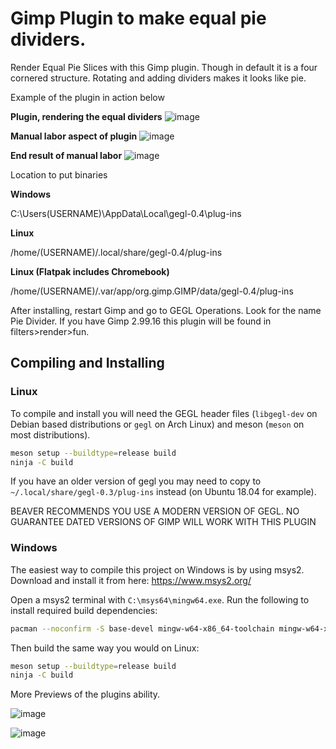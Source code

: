 # Gimp Plugin to make equal pie dividers.

Render Equal Pie Slices with this Gimp plugin. Though in default it is a four cornered structure. Rotating and adding dividers makes it looks like pie.

Example of the plugin in action below

**Plugin, rendering the equal dividers**
![image](https://github.com/LinuxBeaver/Gimp_Plugin_Equal_Pie_Divider/assets/78667207/24759b95-30f3-4d84-b023-f836448ea224)

**Manual labor aspect of plugin**
![image](https://github.com/LinuxBeaver/Gimp_Plugin_Equal_Pie_Divider/assets/78667207/ab3ea980-d7e8-4532-91e8-ce4e87f8c0ea)


**End result of manual labor**
![image](https://github.com/LinuxBeaver/Gimp_Plugin_Equal_Pie_Divider/assets/78667207/dd4b5d85-8eba-4246-adee-2246b14e6f9c)

Location to put binaries

**Windows**

 C:\Users\(USERNAME)\AppData\Local\gegl-0.4\plug-ins
 
 **Linux** 

 /home/(USERNAME)/.local/share/gegl-0.4/plug-ins
 
**Linux (Flatpak includes Chromebook)**

 /home/(USERNAME)/.var/app/org.gimp.GIMP/data/gegl-0.4/plug-ins

After installing, restart Gimp and go to GEGL Operations. Look for the name Pie Divider.
If you have Gimp 2.99.16 this plugin will be found in filters>render>fun.

## Compiling and Installing

### Linux

To compile and install you will need the GEGL header files (`libgegl-dev` on
Debian based distributions or `gegl` on Arch Linux) and meson (`meson` on
most distributions).

```bash
meson setup --buildtype=release build
ninja -C build

```

If you have an older version of gegl you may need to copy to `~/.local/share/gegl-0.3/plug-ins`
instead (on Ubuntu 18.04 for example).

BEAVER RECOMMENDS YOU USE A MODERN VERSION OF GEGL. NO GUARANTEE DATED VERSIONS OF GIMP WILL WORK WITH THIS PLUGIN 

### Windows

The easiest way to compile this project on Windows is by using msys2.  Download
and install it from here: https://www.msys2.org/

Open a msys2 terminal with `C:\msys64\mingw64.exe`.  Run the following to
install required build dependencies:

```bash
pacman --noconfirm -S base-devel mingw-w64-x86_64-toolchain mingw-w64-x86_64-meson mingw-w64-x86_64-gegl
```

Then build the same way you would on Linux:

```bash
meson setup --buildtype=release build
ninja -C build
```

More Previews of the plugins ability.

![image](https://github.com/LinuxBeaver/Gimp_Plugin_Equal_Pie_Divider/assets/78667207/30bd61f8-5ff7-45b8-9b7d-c7213ab6fbc2)

![image](https://github.com/LinuxBeaver/Gimp_Plugin_Equal_Pie_Divider/assets/78667207/932da5d1-bd8c-4a33-847d-a911eedf970f)



